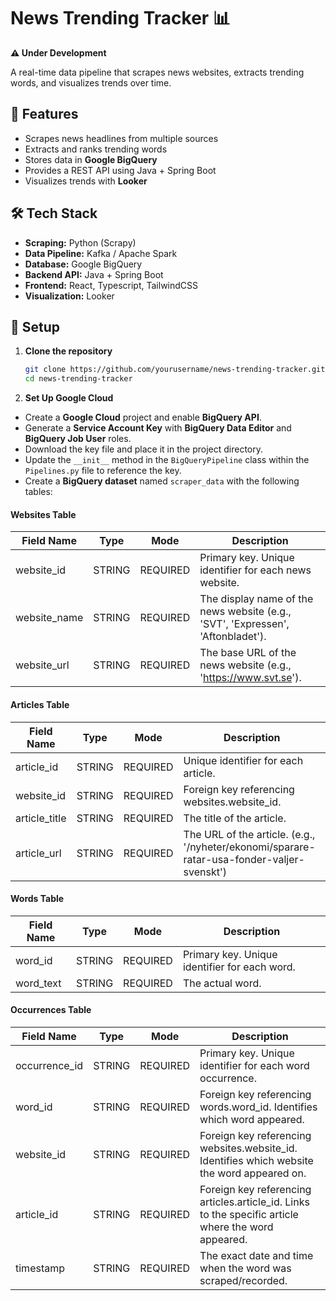 # News Trending Tracker 📊  
**⚠️ Under Development**  

A real-time data pipeline that scrapes news websites, extracts trending words, and visualizes trends over time.  

## 🚀 Features  
- Scrapes news headlines from multiple sources  
- Extracts and ranks trending words  
- Stores data in **Google BigQuery**  
- Provides a REST API using Java + Spring Boot  
- Visualizes trends with **Looker**  

## 🛠️ Tech Stack  
- **Scraping:** Python (Scrapy)  
- **Data Pipeline:** Kafka / Apache Spark  
- **Database:** Google BigQuery  
- **Backend API:** Java + Spring Boot
- **Frontend:** React, Typescript, TailwindCSS
- **Visualization:** Looker  

## 🔧 Setup  
1. **Clone the repository**  
   ```bash
   git clone https://github.com/yourusername/news-trending-tracker.git  
   cd news-trending-tracker

2. **Set Up Google Cloud**
- Create a **Google Cloud** project and enable **BigQuery API**.  
- Generate a **Service Account Key** with **BigQuery Data Editor** and **BigQuery Job User** roles.  
- Download the key file and place it in the project directory.  
- Update the `__init__` method in the `BigQueryPipeline` class within the `Pipelines.py` file to reference the key.
- Create a **BigQuery dataset** named `scraper_data` with the following tables:

#### Websites Table
| Field Name   | Type   | Mode     | Description |
|--------------|--------|----------|-------------|
| website_id   | STRING | REQUIRED | Primary key. Unique identifier for each news website. 
| website_name | STRING | REQUIRED | The display name of the news website (e.g., 'SVT', 'Expressen', 'Aftonbladet'). 
| website_url  | STRING | REQUIRED | The base URL of the news website (e.g., 'https://www.svt.se'). 

#### Articles Table
| Field Name    | Type   | Mode     | Description |
|---------------|--------|----------|-------------|
| article_id    | STRING | REQUIRED | Unique identifier for each article. 
| website_id    | STRING | REQUIRED | Foreign key referencing websites.website_id. 
| article_title | STRING | REQUIRED | The title of the article. 
| article_url   | STRING | REQUIRED | The URL of the article. (e.g., '/nyheter/ekonomi/sparare-ratar-usa-fonder-valjer-svenskt')

#### Words Table
| Field Name  | Type   | Mode     | Description |
|-------------|--------|----------|-------------|
| word_id     | STRING | REQUIRED | Primary key. Unique identifier for each word.
| word_text   | STRING | REQUIRED | The actual word. 

#### Occurrences Table
| Field Name    | Type   | Mode     | Description |
|---------------|--------|----------|-------------|
| occurrence_id | STRING | REQUIRED | Primary key. Unique identifier for each word occurrence.
| word_id       | STRING | REQUIRED | Foreign key referencing words.word_id. Identifies which word appeared.
| website_id    | STRING | REQUIRED | Foreign key referencing websites.website_id. Identifies which website the word appeared on.
| article_id    | STRING | REQUIRED | Foreign key referencing articles.article_id. Links to the specific article where the word appeared. 
| timestamp     | STRING | REQUIRED | The exact date and time when the word was scraped/recorded. 